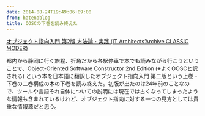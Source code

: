 ```yaml
---
date: 2014-08-24T19:49:06+09:00
from: hatenablog
title: OOSCの下巻を読み終えた
---
```

[オブジェクト指向入門 第2版 方法論・実践 (IT Architects’Archive CLASSIC MODER)](http://www.amazon.co.jp/exec/obidos/ASIN/4798111120/r7kamura07-22/)

都内から静岡に行く旅程、折角だから各駅停車で本でも読みながら行こうということで、Object-Oriented Software Constructor 2nd Edition (※よくOOSCと訳される) という本を日本語に翻訳したオブジェクト指向入門 第二版という上巻・下巻の二巻構成の本の下巻を読み終えた。初版が出たのは24年前のことなので、ツールや言語それ自体についての説明には現在では古くなってしまったような情報も含まれているけれど、オブジェクト指向に対する一つの見方としては貴重な情報源だと思う。

